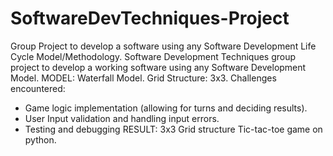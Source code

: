 # SoftwareDevTechniques-Project
Group Project to develop a software using any Software Development Life Cycle Model/Methodology.
Software Development Techniques group project to develop a working software using any Software Development Model.
MODEL: Waterfall Model.
Grid Structure: 3x3.
Challenges encountered:
- Game logic implementation (allowing for turns and deciding results).
- User Input validation and handling input errors.
- Testing and debugging
RESULT: 3x3 Grid structure Tic-tac-toe game on python.
